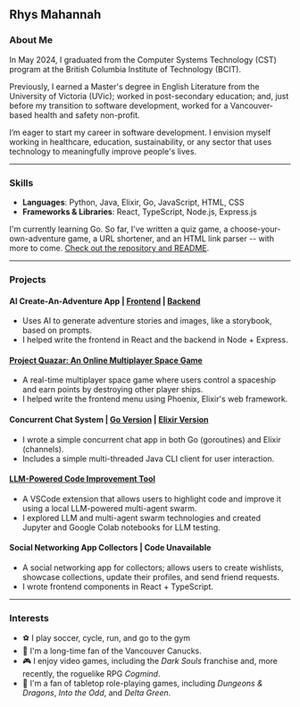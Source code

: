 ## Rhys Mahannah

### About Me
In May 2024, I graduated from the Computer Systems Technology (CST) program at the British Columbia Institute of Technology (BCIT).

Previously, I earned a Master's degree in English Literature from the University of Victoria (UVic); worked in post-secondary education; and, just before my transition to software development, worked for a Vancouver-based health and safety non-profit.

I’m eager to start my career in software development. I envision myself working in healthcare, education, sustainability, or any sector that uses technology to meaningfully improve people's lives.

---

### Skills
- **Languages**: Python, Java, Elixir, Go, JavaScript, HTML, CSS
- **Frameworks & Libraries**: React, TypeScript, Node.js, Express.js

I'm currently learning Go. So far, I've written a quiz game, a choose-your-own-adventure game, a URL shortener, and an HTML link parser -- with more to come. [Check out the repository and README](https://github.com/rhysmah/Go_Exercises).

---

### Projects

#### AI Create-An-Adventure App  |  [Frontend](https://github.com/rhysmah/dungeon-krawler-backend)  |  [Backend](https://github.com/rhysmah/dungeon-krawler-frontend)
- Uses AI to generate adventure stories and images, like a storybook, based on prompts.
- I helped write the frontend in React and the backend in Node + Express.

#### [Project Quazar: An Online Multiplayer Space Game](https://github.com/MikeSusutZZ/Project-Quazar)
- A real-time multiplayer space game where users control a spaceship and earn points by destroying other player ships.
- I helped write the frontend menu using Phoenix, Elixir's web framework.
  
#### Concurrent Chat System  |  [Go Version](https://github.com/rhysmah/Go-Chat-App)  |  [Elixir Version](https://github.com/rhysmah/Elixir-Chat-App)
- I wrote a simple concurrent chat app in both Go (goroutines) and Elixir (channels).
- Includes a simple multi-threaded Java CLI client for user interaction.

#### [LLM-Powered Code Improvement Tool](https://github.com/Vero-Ventures/llm-swarm)
- A VSCode extension that allows users to highlight code and improve it using a local LLM-powered multi-agent swarm.
- I explored LLM and multi-agent swarm technologies and created Jupyter and Google Colab notebooks for LLM testing.

#### Social Networking App Collectors  |  Code Unavailable
- A social networking app for collectors; allows users to create wishlists, showcase collections, update their profiles, and send friend requests.
- I wrote frontend components in React + TypeScript.

---

### Interests
- ⚽ I play soccer, cycle, run, and go to the gym
- 🏒 I'm a long-time fan of the Vancouver Canucks.
- 🎮 I enjoy video games, including the _Dark Souls_ franchise and, more recently, the roguelike RPG _Cogmind_.
- 🎲 I'm a fan of tabletop role-playing games, including _Dungeons & Dragons_, _Into the Odd_, and _Delta Green_.
